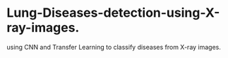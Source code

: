 # Lung-Diseases-detection-using-X-ray-images.
using CNN and Transfer Learning to classify diseases from X-ray images.

